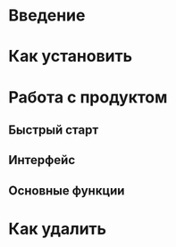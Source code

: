 # Введение
# Как установить
# Работа с продуктом
## Быстрый старт
## Интерфейс
## Основные функции
# Как удалить